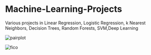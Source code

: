 # Machine-Learning-Projects
Various projects in Linear Regression, Logistic Regression, k Nearest Neighbors, Decision Trees, Random Forests, SVM,Deep Learning

![pairplot](https://cloud.githubusercontent.com/assets/6215149/25064445/990f6d0c-21bf-11e7-9b61-1664a2b20210.JPG)

![fico](https://cloud.githubusercontent.com/assets/6215149/25140078/b91513c4-2424-11e7-91cc-153a429c5e67.JPG)
